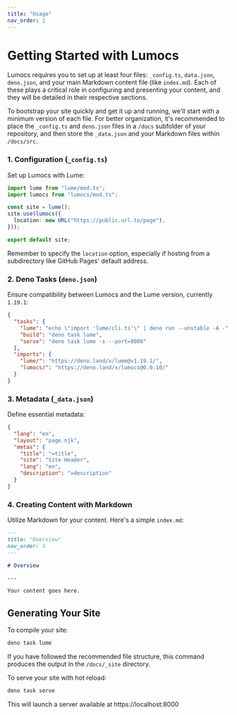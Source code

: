 ```yaml
---
title: "Usage"
nav_order: 2
---
```


# Getting Started with Lumocs

Lumocs requires you to set up at least four files: `_config.ts`, `data.json`,
`deno.json`, and your main Markdown content file (like `index.md`). Each of
these plays a critical role in configuring and presenting your content, and they
will be detailed in their respective sections.

To bootstrap your site quickly and get it up and running, we'll start with a
minimum version of each file. For better organization, it's recommended to place
the `_config.ts` and `deno.json` files in a `/docs` subfolder of your
repository, and then store the `_data.json` and your Markdown files within
`/docs/src`.

### 1. Configuration (`_config.ts`)

Set up Lumocs with Lume:

```typescript
import lume from "lume/mod.ts";
import lumocs from "lumocs/mod.ts";

const site = lume();
site.use(lumocs({
  location: new URL("https://public.url.to/page"),
}));

export default site;
```

Remember to specify the `location` option, especially if hosting from a
subdirectory like GitHub Pages' default address.

### 2. Deno Tasks (`deno.json`)

Ensure compatibility between Lumocs and the Lume version, currently `1.19.1`:

```json
{
  "tasks": {
    "lume": "echo \"import 'lume/cli.ts'\" | deno run --unstable -A -",
    "build": "deno task lume",
    "serve": "deno task lume -s --port=8000"
  },
  "imports": {
    "lume/": "https://deno.land/x/lume@v1.19.1/",
    "lumocs/": "https://deno.land/x/lumocs@0.0.10/"
  }
}
```

### 3. Metadata (`_data.json`)

Define essential metadata:

```json
{
  "lang": "en",
  "layout": "page.njk",
  "metas": {
    "title": "=title",
    "site": "Site Header",
    "lang": "en",
    "description": "=description"
  }
}
```

### 4. Creating Content with Markdown

Utilize Markdown for your content. Here's a simple `index.md`:

```markdown
---
title: "Overview"
nav_order: 1
---

# Overview

---

Your content goes here.
```

## Generating Your Site

To compile your site:

```bash
deno task lume
```

If you have followed the recommended file structure, this command produces the
output in the `/docs/_site` directory.

To serve your site with hot reload:

```bash
deno task serve
```

This will launch a server available at https://localhost:8000
